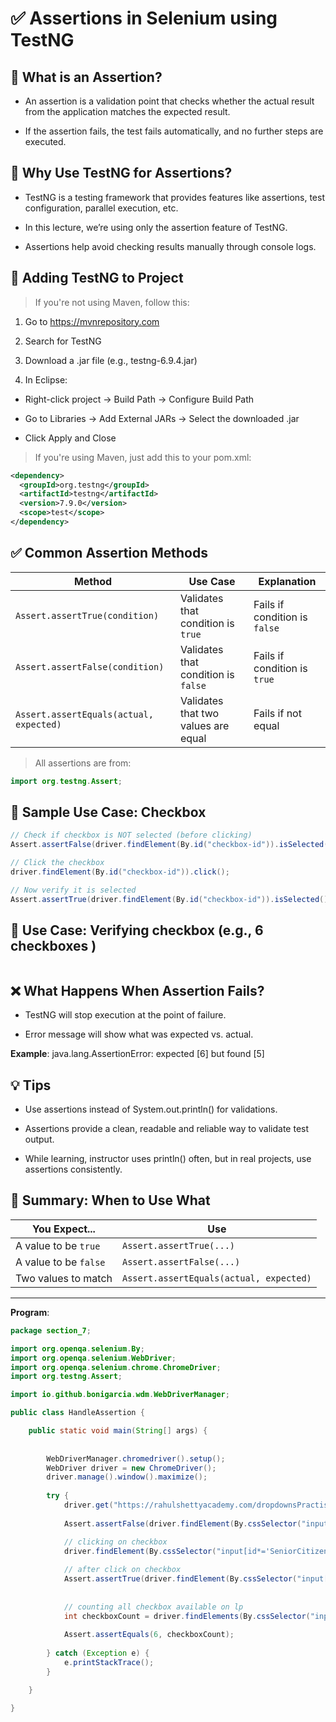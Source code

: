 # ✅ Assertions in Selenium using TestNG 
## 📌 What is an Assertion?
- An assertion is a validation point that checks whether the actual result from the application matches the expected result.

- If the assertion fails, the test fails automatically, and no further steps are executed.

## 🔧 Why Use TestNG for Assertions?
- TestNG is a testing framework that provides features like assertions, test configuration, parallel execution, etc.

- In this lecture, we’re using only the assertion feature of TestNG.

- Assertions help avoid checking results manually through console logs.

## 🔌 Adding TestNG to Project 
> If you're not using Maven, follow this:
1. Go to https://mvnrepository.com

2. Search for TestNG

3. Download a .jar file (e.g., testng-6.9.4.jar)

4. In Eclipse:

  - Right-click project → Build Path → Configure Build Path

  - Go to Libraries → Add External JARs → Select the downloaded .jar

  - Click Apply and Close

> If you're using Maven, just add this to your pom.xml:
```xml
<dependency>
  <groupId>org.testng</groupId>
  <artifactId>testng</artifactId>
  <version>7.9.0</version>
  <scope>test</scope>
</dependency>
```

## ✅ Common Assertion Methods 
| Method                                  | Use Case                            | Explanation                   |
| --------------------------------------- | ----------------------------------- | ----------------------------- |
| `Assert.assertTrue(condition)`          | Validates that condition is `true`  | Fails if condition is `false` |
| `Assert.assertFalse(condition)`         | Validates that condition is `false` | Fails if condition is `true`  |
| `Assert.assertEquals(actual, expected)` | Validates that two values are equal | Fails if not equal            |

> All assertions are from:
```java
import org.testng.Assert;
```

## 🧪 Sample Use Case: Checkbox
```java
// Check if checkbox is NOT selected (before clicking)
Assert.assertFalse(driver.findElement(By.id("checkbox-id")).isSelected());

// Click the checkbox
driver.findElement(By.id("checkbox-id")).click();

// Now verify it is selected
Assert.assertTrue(driver.findElement(By.id("checkbox-id")).isSelected());
```

## 🧪 Use Case: Verifying checkbox (e.g., 6 checkboxes )
```java

```

## ❌ What Happens When Assertion Fails?
- TestNG will stop execution at the point of failure.

- Error message will show what was expected vs. actual.

**Example**:
java.lang.AssertionError: expected [6] but found [5]


## 💡 Tips
- Use assertions instead of System.out.println() for validations.

- Assertions provide a clean, readable and reliable way to validate test output.

- While learning, instructor uses println() often, but in real projects, use assertions consistently.

## 🧪 Summary: When to Use What
| You Expect...         | Use                                     |
| --------------------- | --------------------------------------- |
| A value to be `true`  | `Assert.assertTrue(...)`                |
| A value to be `false` | `Assert.assertFalse(...)`               |
| Two values to match   | `Assert.assertEquals(actual, expected)` |


---

**Program**:
```java
package section_7;

import org.openqa.selenium.By;
import org.openqa.selenium.WebDriver;
import org.openqa.selenium.chrome.ChromeDriver;
import org.testng.Assert;

import io.github.bonigarcia.wdm.WebDriverManager;

public class HandleAssertion {

	public static void main(String[] args) {
		
		
		WebDriverManager.chromedriver().setup();
		WebDriver driver = new ChromeDriver();
		driver.manage().window().maximize();
		
		try {
			driver.get("https://rahulshettyacademy.com/dropdownsPractise/");
			
			Assert.assertFalse(driver.findElement(By.cssSelector("input[id*='SeniorCitizenDiscount']")).isSelected());

			// clicking on checkbox
			driver.findElement(By.cssSelector("input[id*='SeniorCitizenDiscount']")).click();
			
			// after click on checkbox
			Assert.assertTrue(driver.findElement(By.cssSelector("input[id*='SeniorCitizenDiscount']")).isSelected());
			
			
			// counting all checkbox available on lp
			int checkboxCount = driver.findElements(By.cssSelector("input[type='checkbox']")).size();
			
			Assert.assertEquals(6, checkboxCount);
			
		} catch (Exception e) {
			e.printStackTrace();
		}

	}

}
```
